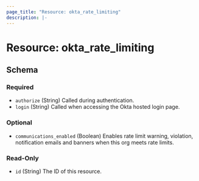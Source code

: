 ```yaml
---
page_title: "Resource: okta_rate_limiting"
description: |-
---
```


# Resource: okta_rate_limiting

<!-- schema generated by tfplugindocs -->

## Schema

### Required

- `authorize` (String) Called during authentication.
- `login` (String) Called when accessing the Okta hosted login page.

### Optional

- `communications_enabled` (Boolean) Enables rate limit warning, violation, notification emails and banners when this org meets rate limits.

### Read-Only

- `id` (String) The ID of this resource.
